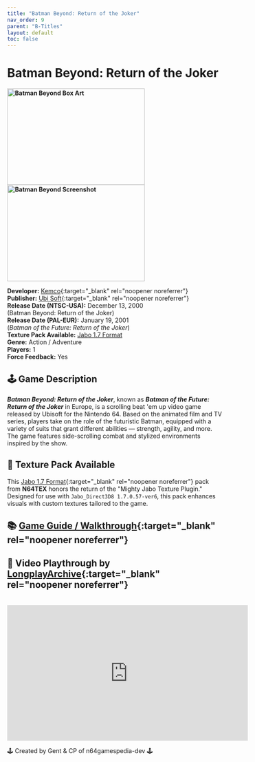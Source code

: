 ```yaml
---
title: "Batman Beyond: Return of the Joker"
nav_order: 9
parent: "B-Titles"
layout: default
toc: false
---
```


# Batman Beyond: Return of the Joker
<b>
<img src="https://gamepedia.cursecdn.com/gamia_gamepedia_en/thumb/6/6e/Front-Cover-Batman-Beyond-Return-of-the-Joker-NA-N64.jpg/450px-Front-Cover-Batman-Beyond-Return-of-the-Joker-NA-N64.jpg?version=ebf7a9265830b4e8644d5747c1bea580" alt="Batman Beyond Box Art" style="object-fit:cover;width:320px;height:224px"/>
<img src="https://images.launchbox-app.com/f0c9c2bd-28ed-46b9-b4e7-cd1992dc4861.jpg" alt="Batman Beyond Screenshot" style="object-fit:cover;width:320px;height:224px"/>
</b>

**Developer:** [Kemco](https://en.wikipedia.org/wiki/Kemco){:target="_blank" rel="noopener noreferrer"}  
**Publisher:** [Ubi Soft](https://en.wikipedia.org/wiki/Ubisoft){:target="_blank" rel="noopener noreferrer"}  
**Release Date (NTSC-USA):** December 13, 2000  
(Batman Beyond: Return of the Joker)  
**Release Date (PAL-EUR):** January 19, 2001  
(*Batman of the Future: Return of the Joker*)  
**Texture Pack Available:** [Jabo 1.7 Format](#Texture-Pack-Available)  
**Genre:** Action / Adventure  
**Players:** 1  
**Force Feedback:** Yes  

## 🕹️ Game Description
<em><strong>Batman Beyond: Return of the Joker</strong></em>, known as <em><strong>Batman of the Future: Return of the Joker</strong></em> in Europe, is a scrolling beat 'em up video game released by Ubisoft for the Nintendo 64. Based on the animated film and TV series, players take on the role of the futuristic Batman, equipped with a variety of suits that grant different abilities — strength, agility, and more. The game features side-scrolling combat and stylized environments inspired by the show.

## 🎨 Texture Pack Available
This [Jabo 1.7 Format](https://www.n64textures.com/downloads/jabo-texture-packs/#Batman%20Beyond%20-%20Return%20of%20the%20Joker){:target="_blank" rel="noopener noreferrer"} pack from **N64TEX** honors the return of the "Mighty Jabo Texture Plugin." Designed for use with `Jabo_Direct3D8 1.7.0.57-ver6`, this pack enhances visuals with custom textures tailored to the game.

## 📚 [Game Guide / Walkthrough](https://gamefaqs.gamespot.com/n64/579006-batman-beyond-return-of-the-joker/faqs/23513){:target="_blank" rel="noopener noreferrer"}

## 🎥 Video Playthrough by [LongplayArchive](https://www.youtube.com/channel/UCM8XzXipyTsylZ_WsGKmdKQ){:target="_blank" rel="noopener noreferrer"}  
<br />
<iframe width="560" height="315" src="https://www.youtube.com/embed/0_jaABH6qzM" title="Batman Beyond – Longplay by LongplayArchive" frameborder="0" allowfullscreen></iframe>

🕹️ Created by Gent & CP of n64gamespedia-dev 🕹️

<!-- Vault Format: n64gamespedia-dev -->
<!-- Protocol Source: _vault-specs/format-protocol.md -->
